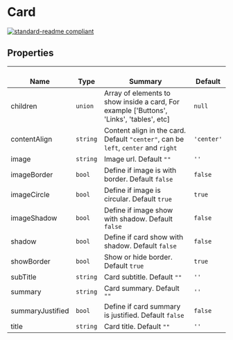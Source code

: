 # Card
  [![standard-readme compliant](https://img.shields.io/badge/standard--readme-OK-green.svg?style=flat-square)](https://github.com/RichardLitt/standard-readme)
  

  ## Properties
  | </br>Name | </br>Type | </br>Summary | </br>Default | 
| ---- | ---- | ---- | ---- |
| children | `union` | Array of elements to show inside a card, For example ['Buttons', 'Links', 'tables', etc] | `null` |
| contentAlign | `string` | Content align in the card. Default `"center"`, can be `left`, `center` and `right` | `'center'` |
| image | `string` | Image url. Default `""` | `''` |
| imageBorder | `bool` | Define if image is with border. Default `false` | `false` |
| imageCircle | `bool` | Define if image is circular. Default `true` | `true` |
| imageShadow | `bool` | Define if image show with shadow. Default `false` | `false` |
| shadow | `bool` | Define if card show with shadow. Default `false` | `false` |
| showBorder | `bool` | Show or hide border. Default `true` | `true` |
| subTitle | `string` | Card subtitle. Default `""` | `''` |
| summary | `string` | Card summary. Default `""` | `''` |
| summaryJustified | `bool` | Define if card summary is justified. Default `false` | `false` |
| title | `string` | Card title. Default `""` | `''` |